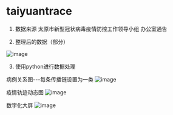 # taiyuantrace

1. 数据来源
太原市新型冠状病毒疫情防控工作领导小组  办公室通告

2. 整理后的数据（部分）

![image](https://github.com/xuying2020/taiyuantrace/assets/114268932/9bcae4e8-104c-4e30-ae14-98687046a84c)

3. 使用python进行数据处理


病例关系图---每条传播链设置为一类
![image](https://github.com/xuying2020/taiyuantrace/assets/114268932/708e9cbe-6ae8-4c05-8334-b64308ace02b)

疫情轨迹动态图
![image](https://github.com/xuying2020/taiyuantrace/assets/114268932/5cda84e2-2647-4656-a6b2-4533c4cf8466)

数字化大屏
![image](https://github.com/xuying2020/taiyuantrace/assets/114268932/3d42b76b-14c6-4c2d-b161-a506c6cbaf6e)
